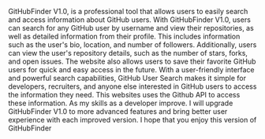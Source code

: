 GitHubFinder V1.0, is a professional tool that allows users to easily search and access information about GitHub users. With GitHubFinder V1.0, users can search for any GitHub user by username and view their repositories, as well as detailed information from their profile. This includes information such as the user's bio, location, and number of followers. Additionally, users can view the user's repository details, such as the number of stars, forks, and open issues. The website also allows users to save their favorite GitHub users for quick and easy access in the future. With a user-friendly interface and powerful search capabilities, GitHub User Search makes it simple for developers, recruiters, and anyone else interested in GitHub users to access the information they need. This websites uses the Github API to access these information. As my skills as a developer improve. I will upgrade GitHubFinder V1.0 to more advanced features and bring better user experience with each improved version. I hope that you enjoy this version of GitHubFinder
